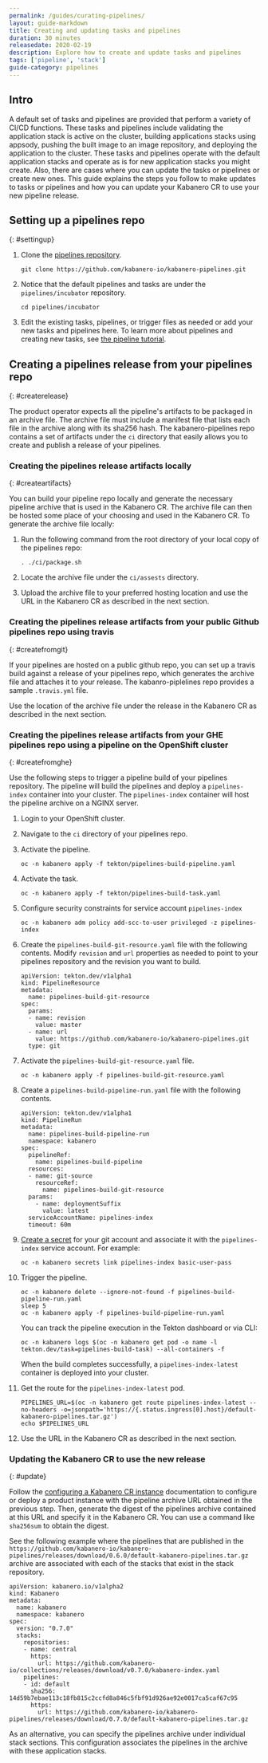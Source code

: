 ```yaml
---
permalink: /guides/curating-pipelines/
layout: guide-markdown
title: Creating and updating tasks and pipelines
duration: 30 minutes
releasedate: 2020-02-19
description: Explore how to create and update tasks and pipelines
tags: ['pipeline', 'stack']
guide-category: pipelines
---
```


<!-- Note:
> This repository contains the guide documentation source. To view
> the guide in published form, view it on the [website](https://kabanero.io/guides/{projectid}.html).
-->

<!--
//
//	Copyright 2019, 2020 IBM Corporation and others.
//
//	Licensed under the Apache License, Version 2.0 (the "License");
//	you may not use this file except in compliance with the License.
//	You may obtain a copy of the License at
//
//	http://www.apache.org/licenses/LICENSE-2.0
//
//	Unless required by applicable law or agreed to in writing, software
//	distributed under the License is distributed on an "AS IS" BASIS,
//	WITHOUT WARRANTIES OR CONDITIONS OF ANY KIND, either express or implied.
//	See the License for the specific language governing permissions and
//	limitations under the License.
//
-->

<!-- # Creating and updating tasks and pipelines -->
## Intro
A default set of tasks and pipelines are provided that perform a variety of CI/CD functions.  These tasks and pipelines include validating the application stack is active on the cluster, building applications stacks using appsody, pushing the built image to an image repository, and deploying the application to the cluster. These tasks and pipelines operate with the default application stacks and operate as is for new application stacks you might create. Also, there are cases where you can update the tasks or pipelines or create new ones. This guide explains the steps you follow to make updates to tasks or pipelines and how you can update your Kabanero CR to use your new pipeline release.

## Setting up a pipelines repo
{: #settingup}

1. Clone the [pipelines repository](https://github.com/kabanero-io/kabanero-pipelines).
  
   ```shell
   git clone https://github.com/kabanero-io/kabanero-pipelines.git
   ```

1. Notice that the default pipelines and tasks are under the `pipelines/incubator` repository.

    ```shell
    cd pipelines/incubator
    ```
  
1. Edit the existing tasks, pipelines, or trigger files as needed or add your new tasks and pipelines here. To learn more about pipelines and creating new tasks, see [the pipeline tutorial](https://github.com/tektoncd/pipeline/blob/master/docs/tutorial.md).

## Creating a pipelines release from your pipelines repo
{: #createrelease}

The product operator expects all the pipeline's artifacts to be packaged in an archive file. The archive file must include a manifest file that lists each file in the archive along with its sha256 hash. The kabanero-pipelines repo contains a set of artifacts under the `ci` directory that easily allows you to create and publish a release of your pipelines.  

### Creating the pipelines release artifacts locally 
{: #createartifacts}

You can build your pipeline repo locally and generate the necessary pipeline archive that is used in the Kabanero CR. The archive file can then be hosted some place of your choosing and used in the Kabanero CR. To generate the archive file locally:

1. Run the following command from the root directory of your local copy of the pipelines repo:

    ```
    . ./ci/package.sh
    ```

2. Locate the archive file under the `ci/assests` directory.

3. Upload the archive file to your preferred hosting location and use the URL in the Kabanero CR as described in the next section.

### Creating the pipelines release artifacts from your public Github pipelines repo using travis
{: #createfromgit}

If your pipelines are hosted on a public github repo, you can set up a travis build against a release of your pipelines repo, which generates the archive file and attaches it to your release. The kabanro-piplelines repo provides a sample `.travis.yml` file.

Use the location of the archive file under the release in the Kabanero CR as described in the next section. 

### Creating the pipelines release artifacts from your GHE pipelines repo using a pipeline on the OpenShift cluster
{: #createfromghe}

Use the following steps to trigger a pipeline build of your pipelines repository. The pipeline will build the pipelines and deploy a `pipelines-index` container into your cluster. The `pipelines-index` container will host the pipeline archive on a NGINX server.

1. Login to your OpenShift cluster.

1. Navigate to the `ci` directory of your pipelines repo.

1. Activate the pipeline.
    ```
    oc -n kabanero apply -f tekton/pipelines-build-pipeline.yaml 
    ```
1. Activate the task.
    ```
    oc -n kabanero apply -f tekton/pipelines-build-task.yaml 
    ```

1. Configure security constraints for service account `pipelines-index`
    ```
    oc -n kabanero adm policy add-scc-to-user privileged -z pipelines-index
    ```

1. Create the `pipelines-build-git-resource.yaml` file with the following contents. Modify `revision` and `url` properties as needed to point to your pipelines repository and the revision you want to build.

    ```
    apiVersion: tekton.dev/v1alpha1
    kind: PipelineResource
    metadata:
      name: pipelines-build-git-resource
    spec:
      params:
      - name: revision
        value: master
      - name: url
        value: https://github.com/kabanero-io/kabanero-pipelines.git
      type: git
    ```

1. Activate the `pipelines-build-git-resource.yaml` file.

    ```
    oc -n kabanero apply -f pipelines-build-git-resource.yaml
    ```
    
1. Create a `pipelines-build-pipeline-run.yaml` file with the following contents.

    ```
    apiVersion: tekton.dev/v1alpha1
    kind: PipelineRun
    metadata:
      name: pipelines-build-pipeline-run
      namespace: kabanero
    spec:
      pipelineRef:
        name: pipelines-build-pipeline
      resources:
      - name: git-source
        resourceRef:
          name: pipelines-build-git-resource
      params:
        - name: deploymentSuffix
          value: latest
      serviceAccountName: pipelines-index
      timeout: 60m
    ```

1. [Create a secret](https://github.com/tektoncd/pipeline/blob/master/docs/auth.md#basic-authentication-git) for your git account and associate it with the `pipelines-index` service account. For example:
    ```
    oc -n kabanero secrets link pipelines-index basic-user-pass
    ```

1. Trigger the pipeline.
    ```
    oc -n kabanero delete --ignore-not-found -f pipelines-build-pipeline-run.yaml
    sleep 5
    oc -n kabanero apply -f pipelines-build-pipeline-run.yaml
    ```

    You can track the pipeline execution in the Tekton dashboard or via CLI:
    ```
    oc -n kabanero logs $(oc -n kabanero get pod -o name -l tekton.dev/task=pipelines-build-task) --all-containers -f 
    ```

   When the build completes successfully, a `pipelines-index-latest` container is deployed into your cluster.

1. Get the route for the `pipelines-index-latest` pod.

    ```
    PIPELINES_URL=$(oc -n kabanero get route pipelines-index-latest --no-headers -o=jsonpath='https://{.status.ingress[0].host}/default-kabanero-pipelines.tar.gz')
    echo $PIPELINES_URL
    ```

1. Use the URL in the Kabanero CR as described in the next section.

### Updating the Kabanero CR to use the new release
{: #update}

Follow the [configuring a Kabanero CR instance](/docs/ref/general/configuration/kabanero-cr-config.html) documentation to configure or deploy a product instance with the pipeline archive URL obtained in the previous step. Then, generate the digest of the pipelines archive contained at this URL and specify it in the Kabanero CR. You can use  a command like `sha256sum` to obtain the digest.

See the following example where the pipelines that are published in the `https://github.com/kabanero-io/kabanero-pipelines/releases/download/0.6.0/default-kabanero-pipelines.tar.gz` archive are associated with each of the stacks that exist in the stack repository.

```
apiVersion: kabanero.io/v1alpha2
kind: Kabanero
metadata:
  name: kabanero
  namespace: kabanero
spec:
  version: "0.7.0"
  stacks:
    repositories:
    - name: central
      https:
        url: https://github.com/kabanero-io/collections/releases/download/v0.7.0/kabanero-index.yaml
    pipelines:
    - id: default
      sha256: 14d59b7ebae113c18fb815c2ccfd8a846c5fbf91d926ae92e0017ca5caf67c95
      https:
        url: https://github.com/kabanero-io/kabanero-pipelines/releases/download/0.7.0/default-kabanero-pipelines.tar.gz
```

As an alternative, you can specify the pipelines archive under individual stack sections. This configuration associates the pipelines in the archive with these application stacks.
